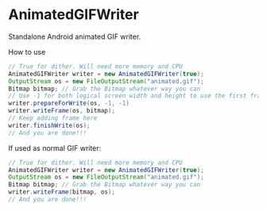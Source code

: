 # AnimatedGIFWriter
Standalone Android animated GIF writer.

How to use

```java
// True for dither. Will need more memory and CPU
AnimatedGIFWriter writer = new AnimatedGIFWriter(true);
OutputStream os = new FileOutputStream("animated.gif");
Bitmap bitmap; // Grab the Bitmap whatever way you can
// Use -1 for both logical screen width and height to use the first frame dimension
writer.prepareForWrite(os, -1, -1)
writer.writeFrame(os, bitmap);
// Keep adding frame here
writer.finishWrite(os);
// And you are done!!!
```

If used as normal GIF writer:

```java
// True for dither. Will need more memory and CPU
AnimatedGIFWriter writer = new AnimatedGIFWriter(true);
OutputStream os = new FileOutputStream("animated.gif");
Bitmap bitmap; // Grab the Bitmap whatever way you can
writer.writeFrame(bitmap, os);
// And you are done!!!
```
